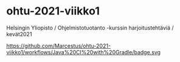 # ohtu-2021-viikko1
Helsingin Yliopisto / Ohjelmistotuotanto -kurssin harjoitustehtäviä / kevät2021


https://github.com/Marcestus/ohtu-2021-viikko1/workflows/Java%20CI%20with%20Gradle/badge.svg
